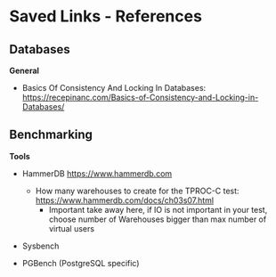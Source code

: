 # Saved Links - References

## **Databases**

**General**
- Basics Of Consistency And Locking In Databases: https://recepinanc.com/Basics-of-Consistency-and-Locking-in-Databases/

## **Benchmarking**

**Tools**
- HammerDB https://www.hammerdb.com
  - How many warehouses to create for the TPROC-C test: https://www.hammerdb.com/docs/ch03s07.html
    - Important take away here, if IO is not important in your test, choose number of Warehouses bigger than max number of virtual users
 
- Sysbench
- PGBench (PostgreSQL specific)
